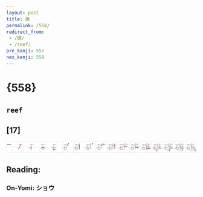 ```yaml
---
layout: post
title: 礁
permalink: /558/
redirect_from:
 - /礁/
 - /reef/
pre_kanji: 557
nex_kanji: 559
---
```


# {558}

## `reef`

## [17]

<div class="stroke"><img src="../images/E7A481.png" /></div>

## Reading:

### On-Yomi: ショウ

